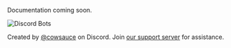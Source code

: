 Documentation coming soon.

![Discord Bots](https://top.gg/api/widget/servers/1163657967929929788.svg)

Created by [@cowsauce](https://discord.gg/jnmq9g2W) on Discord. Join [our support server](https://discord.gg/CfPYvDZ6rF) for assistance.